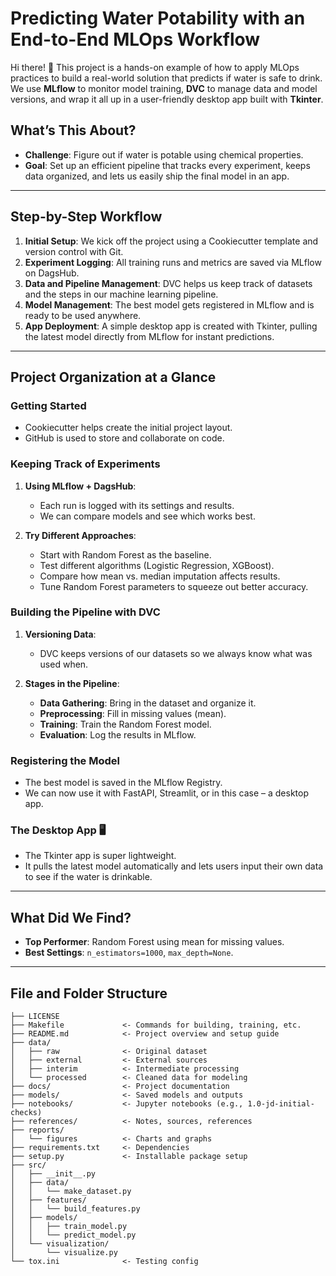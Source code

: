 # Predicting Water Potability with an End-to-End MLOps Workflow

Hi there! 👋 This project is a hands-on example of how to apply MLOps practices to build a real-world solution that predicts if water is safe to drink. We use **MLflow** to monitor model training, **DVC** to manage data and model versions, and wrap it all up in a user-friendly desktop app built with **Tkinter**. 

## What’s This About?

- **Challenge**: Figure out if water is potable using chemical properties.
- **Goal**: Set up an efficient pipeline that tracks every experiment, keeps data organized, and lets us easily ship the final model in an app.

---

## Step-by-Step Workflow

1. **Initial Setup**: We kick off the project using a Cookiecutter template and version control with Git.
2. **Experiment Logging**: All training runs and metrics are saved via MLflow on DagsHub.
3. **Data and Pipeline Management**: DVC helps us keep track of datasets and the steps in our machine learning pipeline.
4. **Model Management**: The best model gets registered in MLflow and is ready to be used anywhere.
5. **App Deployment**: A simple desktop app is created with Tkinter, pulling the latest model directly from MLflow for instant predictions.

---

## Project Organization at a Glance

### Getting Started
- Cookiecutter helps create the initial project layout.
- GitHub is used to store and collaborate on code.

### Keeping Track of Experiments
1. **Using MLflow + DagsHub**:
   - Each run is logged with its settings and results.
   - We can compare models and see which works best.

2. **Try Different Approaches**:
   - Start with Random Forest as the baseline.
   - Test different algorithms (Logistic Regression, XGBoost).
   - Compare how mean vs. median imputation affects results.
   - Tune Random Forest parameters to squeeze out better accuracy.

### Building the Pipeline with DVC
1. **Versioning Data**:
   - DVC keeps versions of our datasets so we always know what was used when.

2. **Stages in the Pipeline**:
   - **Data Gathering**: Bring in the dataset and organize it.
   - **Preprocessing**: Fill in missing values (mean).
   - **Training**: Train the Random Forest model.
   - **Evaluation**: Log the results in MLflow.

### Registering the Model
- The best model is saved in the MLflow Registry.
- We can now use it with FastAPI, Streamlit, or in this case – a desktop app.

### The Desktop App 🖥️
- The Tkinter app is super lightweight.
- It pulls the latest model automatically and lets users input their own data to see if the water is drinkable.

---

## What Did We Find?

- **Top Performer**: Random Forest using mean for missing values.
- **Best Settings**: `n_estimators=1000`, `max_depth=None`.

---

## File and Folder Structure

```
├── LICENSE
├── Makefile             <- Commands for building, training, etc.
├── README.md            <- Project overview and setup guide
├── data/
│   ├── raw              <- Original dataset
│   ├── external         <- External sources
│   ├── interim          <- Intermediate processing
│   └── processed        <- Cleaned data for modeling
├── docs/                <- Project documentation
├── models/              <- Saved models and outputs
├── notebooks/           <- Jupyter notebooks (e.g., 1.0-jd-initial-checks)
├── references/          <- Notes, sources, references
├── reports/
│   └── figures          <- Charts and graphs
├── requirements.txt     <- Dependencies
├── setup.py             <- Installable package setup
├── src/
│   ├── __init__.py
│   ├── data/
│   │   └── make_dataset.py
│   ├── features/
│   │   └── build_features.py
│   ├── models/
│   │   ├── train_model.py
│   │   └── predict_model.py
│   └── visualization/
│       └── visualize.py
└── tox.ini              <- Testing config
```
